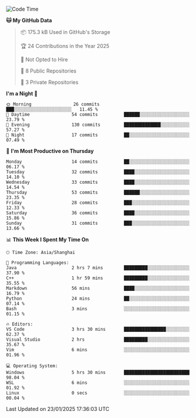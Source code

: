 <!--START_SECTION:waka-->
![Code Time](http://img.shields.io/badge/Code%20Time-5%20hrs%2037%20mins-blue)

**🐱 My GitHub Data** 

> 📦 175.3 kB Used in GitHub's Storage 
 > 
> 🏆 24 Contributions in the Year 2025
 > 
> 🚫 Not Opted to Hire
 > 
> 📜 8 Public Repositories 
 > 
> 🔑 3 Private Repositories 
 > 
**I'm a Night 🦉** 

```text
🌞 Morning                26 commits          ███░░░░░░░░░░░░░░░░░░░░░░   11.45 % 
🌆 Daytime                54 commits          ██████░░░░░░░░░░░░░░░░░░░   23.79 % 
🌃 Evening                130 commits         ██████████████░░░░░░░░░░░   57.27 % 
🌙 Night                  17 commits          ██░░░░░░░░░░░░░░░░░░░░░░░   07.49 % 
```
📅 **I'm Most Productive on Thursday** 

```text
Monday                   14 commits          ██░░░░░░░░░░░░░░░░░░░░░░░   06.17 % 
Tuesday                  32 commits          ████░░░░░░░░░░░░░░░░░░░░░   14.10 % 
Wednesday                33 commits          ████░░░░░░░░░░░░░░░░░░░░░   14.54 % 
Thursday                 53 commits          ██████░░░░░░░░░░░░░░░░░░░   23.35 % 
Friday                   28 commits          ███░░░░░░░░░░░░░░░░░░░░░░   12.33 % 
Saturday                 36 commits          ████░░░░░░░░░░░░░░░░░░░░░   15.86 % 
Sunday                   31 commits          ███░░░░░░░░░░░░░░░░░░░░░░   13.66 % 
```


📊 **This Week I Spent My Time On** 

```text
🕑︎ Time Zone: Asia/Shanghai

💬 Programming Languages: 
Java                     2 hrs 7 mins        █████████░░░░░░░░░░░░░░░░   37.90 % 
C++                      1 hr 59 mins        █████████░░░░░░░░░░░░░░░░   35.55 % 
Markdown                 56 mins             ████░░░░░░░░░░░░░░░░░░░░░   16.79 % 
Python                   24 mins             ██░░░░░░░░░░░░░░░░░░░░░░░   07.14 % 
Bash                     3 mins              ░░░░░░░░░░░░░░░░░░░░░░░░░   01.15 % 

🔥 Editors: 
VS Code                  3 hrs 30 mins       ████████████████░░░░░░░░░   62.37 % 
Visual Studio            2 hrs               █████████░░░░░░░░░░░░░░░░   35.67 % 
Vim                      6 mins              ░░░░░░░░░░░░░░░░░░░░░░░░░   01.96 % 

💻 Operating System: 
Windows                  5 hrs 30 mins       █████████████████████████   98.04 % 
WSL                      6 mins              ░░░░░░░░░░░░░░░░░░░░░░░░░   01.92 % 
Linux                    0 secs              ░░░░░░░░░░░░░░░░░░░░░░░░░   00.04 % 
```


 Last Updated on 23/01/2025 17:36:03 UTC
<!--END_SECTION:waka-->
